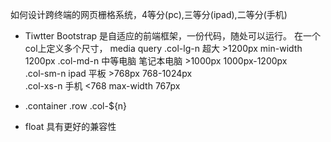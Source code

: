 如何设计跨终端的网页栅格系统，4等分(pc),三等分(ipad),二等分(手机)

- Tiwtter Bootstrap 是自适应的前端框架，一份代码，随处可以运行。
  在一个col上定义多个尺寸，
  media query
  .col-lg-n  超大  >1200px min-width 1200px
  .col-md-n  中等电脑 笔记本电脑  >1000px  1000px-1200px  
  .col-sm-n  ipad 平板 >768px   768-1024px  
  .col-xs-n  手机   <768 max-width 767px

- .container
  .row
  .col-${n}

- float  具有更好的兼容性